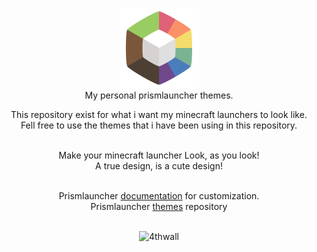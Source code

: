 <p align="center">
  <img src="https://github.com/tiffylikecat/prismlauncherThemes/blob/main/catppuccin/prismlauncherLogo.png" alt="prismlauncherLogo"><br>
  My personal prismlauncher themes.
</p>

<p align="center">
This repository exist for what i want my minecraft launchers to look like.<br> Fell free to use the themes that i have been using in this repository.<br> <br>
</p>

<p align="center">
Make your minecraft launcher Look, as you look!<br>
A true design, is a cute design!<br> <br>
</p>

<div align="center">
Prismlauncher
<a href="https://prismlauncher.org/wiki/getting-started/change-themes/" target="_blank">documentation</a> for customization.<br>
Prismlauncher
<a href="https://github.com/PrismLauncher/Themes/tree/main/themes" target="_blank">themes</a> repository<br> <br>
</div>

<p align="center">
  <img src="https://media.tenor.com/Uw2LviT6ahMAAAAi/minecraft-window.gif" alt="4thwall" style="margin: auto;"><br>
</p>
